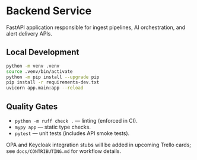 # Backend Service

FastAPI application responsible for ingest pipelines, AI orchestration, and alert delivery APIs.

## Local Development

```bash
python -m venv .venv
source .venv/bin/activate
python -m pip install --upgrade pip
pip install -r requirements-dev.txt
uvicorn app.main:app --reload
```

## Quality Gates

- `python -m ruff check .` — linting (enforced in CI).
- `mypy app` — static type checks.
- `pytest` — unit tests (includes API smoke tests).

OPA and Keycloak integration stubs will be added in upcoming Trello cards; see `docs/CONTRIBUTING.md` for workflow details.
